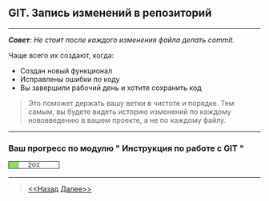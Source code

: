 ## GIT. Запись изменений в репозиторий
---

***Совет**: Не стоит после каждого изменения файла делать commit.*

 Чаще всего их создают, когда:   
 * Создан новый функционал
 * Исправлены ошибки по коду
 * Вы завершили рабочий день и хотите сохранить код

 >Это поможет держать вашу ветки в чистоте и порядке. Тем самым, вы будете видеть историю изменений по каждому нововведению в вашем проекте, а не по каждому файлу.

  ---
### **Ваш прогресс по модулю " Инструкция по работе с GIT "**

![](/green_93DB70/20perc.png)

----
>[<<Назад](./startmenu2.md) [Далее>>](./startmenu3.md)